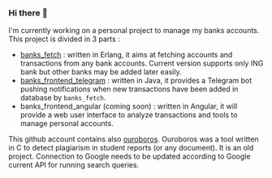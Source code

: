 ### Hi there 👋

I'm currently working on a personal project to manage my banks accounts. This project is divided in 3 parts :
- [banks_fetch](https://github.com/davidjulien/banks_fetch) : written in Erlang, it aims at fetching accounts and transactions from any bank accounts. Current version supports only ING bank but other banks may be added later easily.
- [banks_frontend_telegram](https://github.com/davidjulien/banks_frontend_telegram) : written in Java, it provides a Telegram bot pushing notifications when new transactions have been added in database by `banks_fetch`.
- banks_frontend_angular (coming soon) : written in Angular, it will provide a web user interface to analyze transactions and tools to manage personal accounts.

This github account contains also [ouroboros](https://github.com/davidjulien/ouroboros). Ouroboros was a tool written in C to detect plagiarism in student reports (or any document). It is an old project. Connection to Google needs to be updated according to Google current API for running search queries.
